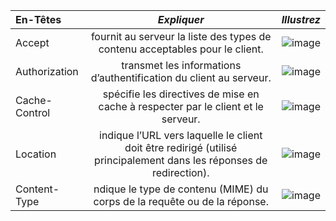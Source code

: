 | En-Têtes      | ***Expliquer***  |***Illustrez***|
| :---        |    :----:   |          ---: |
| Accept    |  fournit au serveur la liste des types de contenu acceptables pour le client.     |![image](https://encrypted-tbn0.gstatic.com/images?q=tbn:ANd9GcROdhT8umDzN4T6pN2X6IaCA7st9RUmfBALJQ&s)   |
| Authorization |  transmet les informations d’authentification du client au serveur.       | ![image](https://www.medianova.com/wp-content/uploads/2023/03/Authentication.jpg)     |
| Cache-Control|spécifie les directives de mise en cache à respecter par le client et le serveur.          |![image](https://encrypted-tbn0.gstatic.com/images?q=tbn:ANd9GcQomnRXZ37zsuVPU82PUqjYHyzqL2D9fl4_iA&s)      |
| Location  |  indique l’URL vers laquelle le client doit être redirigé (utilisé principalement dans les réponses de redirection).         |![image](https://ventsmagazine.com/wp-content/uploads/2022/07/1_v4Pp0pG5WMbknprejifVmw.png)   |
| Content-Type  |	ndique le type de contenu (MIME) du corps de la requête ou de la réponse.           | ![image](https://encrypted-tbn0.gstatic.com/images?q=tbn:ANd9GcQomnRXZ37zsuVPU82PUqjYHyzqL2D9fl4_iA&s)     |


